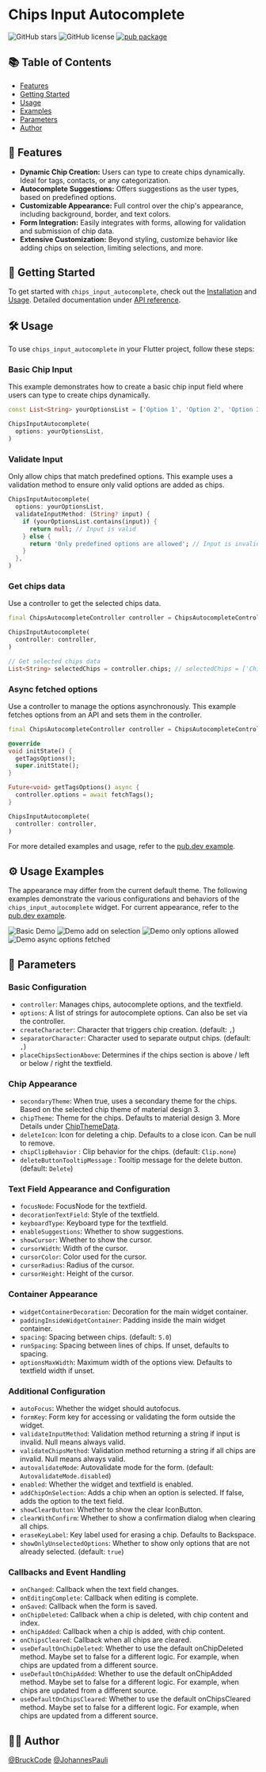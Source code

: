 # Chips Input Autocomplete

![GitHub stars](https://img.shields.io/github/stars/BruckCode/chips_input_autocomplete) ![GitHub license](https://img.shields.io/github/license/BruckCode/chips_input_autocomplete) [![pub package](https://img.shields.io/pub/v/chips_input_autocomplete.svg)](https://pub.dev/packages/chips_input_autocomplete)

## 📚 Table of Contents
- [Features](#-features)
- [Getting Started](#-getting-started)
- [Usage](#️-usage)
- [Examples](#️-usage-examples)
- [Parameters](#-parameters)
- [Author](#-author)


## 🚀 Features

[//]: # (Demo under [chipsinputautocomplete.vercel.app]&#40;https://chipsinputautocomplete.vercel.app&#41;)
- **Dynamic Chip Creation:** Users can type to create chips dynamically. Ideal for tags, contacts, or any categorization.
- **Autocomplete Suggestions:** Offers suggestions as the user types, based on predefined options.
- **Customizable Appearance:** Full control over the chip's appearance, including background, border, and text colors.
- **Form Integration:** Easily integrates with forms, allowing for validation and submission of chip data.
- **Extensive Customization:** Beyond styling, customize behavior like adding chips on selection, limiting selections, and more.


## 🏁 Getting Started 
To get started with `chips_input_autocomplete`, check out the [Installation](https://pub.dev/packages/chips_input_autocomplete/install) and [Usage](#️-usage). Detailed documentation under [API reference](https://pub.dev/documentation/chips_input_autocomplete/latest/chips_input_autocomplete/chips_input_autocomplete-library.html).


## 🛠️ Usage 

To use `chips_input_autocomplete` in your Flutter project, follow these steps:

### Basic Chip Input

This example demonstrates how to create a basic chip input field where users can type to create chips dynamically.

```dart
const List<String> yourOptionsList = ['Option 1', 'Option 2', 'Option 3'];

ChipsInputAutocomplete(
  options: yourOptionsList,
)
```

### Validate Input

Only allow chips that match predefined options. This example uses a validation method to ensure only valid options are added as chips.

```dart
ChipsInputAutocomplete(
  options: yourOptionsList,
  validateInputMethod: (String? input) {
    if (yourOptionsList.contains(input)) {
      return null; // Input is valid
    } else {
      return 'Only predefined options are allowed'; // Input is invalid
    }
  },
)
```

### Get chips data

Use a controller to get the selected chips data.

```dart
final ChipsAutocompleteController controller = ChipsAutocompleteController();

ChipsInputAutocomplete(
  controller: controller,
)

// Get selected chips data
List<String> selectedChips = controller.chips; // selectedChips = ['Chiptext 1', 'Chiptext 2']
```

### Async fetched options

Use a controller to manage the options asynchronously. This example fetches options from an API and sets them in the controller.

```dart
final ChipsAutocompleteController controller = ChipsAutocompleteController();

@override
void initState() {
  getTagsOptions();
  super.initState();
}

Future<void> getTagsOptions() async {
  controller.options = await fetchTags();
}

ChipsInputAutocomplete(
  controller: controller,
)
```

For more detailed examples and usage, refer to the [pub.dev example](https://pub.dev/packages/chips_input_autocomplete/example).

## ⚙️ Usage Examples

The appearance may differ from the current default theme. The following examples demonstrate the various configurations and behaviors of the `chips_input_autocomplete` widget. For current appearance, refer to the [pub.dev example](https://pub.dev/packages/chips_input_autocomplete/example).

![Basic Demo](https://raw.githubusercontent.com/BruckCode/chips_input_autocomplete/main/demo_basic.gif)
![Demo add on selection](https://raw.githubusercontent.com/BruckCode/chips_input_autocomplete/main/demo_add_on_selection.gif)
![Demo only options allowed](https://raw.githubusercontent.com/BruckCode/chips_input_autocomplete/main/demo_only_options_allowed.gif)
![Demo async options fetched](https://raw.githubusercontent.com/BruckCode/chips_input_autocomplete/main/demo_async_fetched.gif)

## 🧷 Parameters

### Basic Configuration
- `controller`: Manages chips, autocomplete options, and the textfield.
- `options`: A list of strings for autocomplete options. Can also be set via the controller.
- `createCharacter`: Character that triggers chip creation. (default: `,`)
- `separatorCharacter`: Character used to separate output chips. (default: `,`)
- `placeChipsSectionAbove`: Determines if the chips section is above / left or below / right the textfield.

### Chip Appearance
- `secondaryTheme`: When true, uses a secondary theme for the chips. Based on the selected chip theme of material design 3.
- `chipTheme`: Theme for the chips. Defaults to material design 3. More Details under [ChipThemeData](https://api.flutter.dev/flutter/material/ChipThemeData-class.html).
- `deleteIcon`: Icon for deleting a chip. Defaults to a close icon. Can be null to remove.
- `chipClipBehavior` : Clip behavior for the chips. (default: `Clip.none`)
- `deleteButtonTooltipMessage` : Tooltip message for the delete button. (default: `Delete`)

### Text Field Appearance and Configuration
- `focusNode`: FocusNode for the textfield.
- `decorationTextField`: Style of the textfield.
- `keyboardType`: Keyboard type for the textfield.
- `enableSuggestions`: Whether to show suggestions.
- `showCursor`: Whether to show the cursor.
- `cursorWidth`: Width of the cursor.
- `cursorColor`: Color used for the cursor.
- `cursorRadius`: Radius of the cursor.
- `cursorHeight`: Height of the cursor.

### Container Appearance
- `widgetContainerDecoration`: Decoration for the main widget container.
- `paddingInsideWidgetContainer`: Padding inside the main widget container.
- `spacing`: Spacing between chips. (default: `5.0`)
- `runSpacing`: Spacing between lines of chips. If unset, defaults to spacing.
- `optionsMaxWidth`: Maximum width of the options view. Defaults to textfield width if unset.

### Additional Configuration
- `autoFocus`: Whether the widget should autofocus.
- `formKey`: Form key for accessing or validating the form outside the widget.
- `validateInputMethod`: Validation method returning a string if input is invalid. Null means always valid.
- `validateChipsMethod`: Validation method returning a string if all chips are invalid. Null means always valid.
- `autovalidateMode`: Autovalidate mode for the form. (default: `AutovalidateMode.disabled`)
- `enabled`: Whether the widget and textfield is enabled.
- `addChipOnSelection`: Adds a chip when an option is selected. If false, adds the option to the text field.
- `showClearButton`: Whether to show the clear IconButton.
- `clearWithConfirm`: Whether to show a confirmation dialog when clearing all chips.
- `eraseKeyLabel`: Key label used for erasing a chip. Defaults to Backspace.
- `showOnlyUnselectedOptions`: Whether to show only options that are not already selected. (default: `true`)

### Callbacks and Event Handling
- `onChanged`: Callback when the text field changes.
- `onEditingComplete`: Callback when editing is complete.
- `onSaved`: Callback when the form is saved.
- `onChipDeleted`: Callback when a chip is deleted, with chip content and index.
- `onChipAdded`: Callback when a chip is added, with chip content.
- `onChipsCleared`: Callback when all chips are cleared.
- `useDefaultOnChipDeleted`: Whether to use the default onChipDeleted method. Maybe set to false for a different logic. For example, when chips are updated from a different source.
- `useDefaultOnChipAdded`: Whether to use the default onChipAdded method. Maybe set to false for a different logic. For example, when chips are updated from a different source.
- `useDefaultOnChipsCleared`: Whether to use the default onChipsCleared method. Maybe set to false for a different logic. For example, when chips are updated from a different source.
## 🧑‍💻 Author
[@BruckCode](https://github.com/BruckCode/) [@JohannesPauli](https://github.com/HannesPaa/)